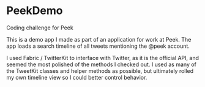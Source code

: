 # PeekDemo
Coding challenge for Peek

This is a demo app I made as part of an application for work at Peek. The app loads a search timeline of all tweets mentioning the @peek account.

I used Fabric / TwitterKit to interface with Twitter, as it is the official API, and seemed the most polished of the methods I checked out. I used as many of the TweetKit classes and helper methods as possible, but ultimately rolled my own timeline view so I could better control behavior.
